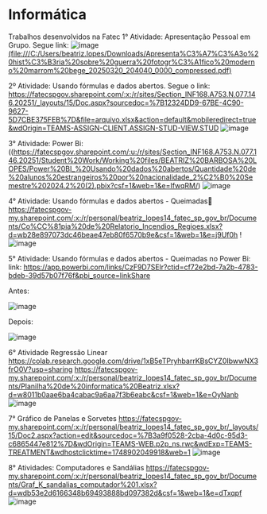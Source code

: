 # Informática
Trabalhos desenvolvidos na Fatec
1° Atividade: Apresentação Pessoal em Grupo. Segue link: ![image](https://github.com/user-attachments/assets/3e358db6-5d98-48d1-aa3f-5fbd6dbb3392) [(file:///C:/Users/beatriz.lopes/Downloads/Apresenta%C3%A7%C3%A3o%20hist%C3%B3ria%20sobre%20guerra%20fotogr%C3%A1fico%20moderno%20marrom%20bege_20250320_204040_0000_compressed.pdf)](https://fatecspgov-my.sharepoint.com/:b:/g/personal/beatriz_lopes14_fatec_sp_gov_br/EVbLYVMZpxlJoCyzuaekM3kBdIGfzAg7iInvBYv_wwhGOA?e=fqs1Kw)

2º Atividade: Usando fórmulas e dados abertos. Segue o link: https://fatecspgov.sharepoint.com/:x:/r/sites/Section_INF168.A753.N.077.146.20251/_layouts/15/Doc.aspx?sourcedoc=%7B12324DD9-67BE-4C90-9627-5D7CBE375FEB%7D&file=arquivo.xlsx&action=default&mobileredirect=true&wdOrigin=TEAMS-ASSIGN-CLIENT.ASSIGN-STUD-VIEW.STUD 
![image](https://github.com/user-attachments/assets/5ef39808-fbdd-4d64-9bfe-f65ab3015ec2)

3° Atividade: Power Bi: ((https://fatecspgov.sharepoint.com/:u:/r/sites/Section_INF168.A753.N.077.146.20251/Student%20Work/Working%20files/BEATRIZ%20BARBOSA%20LOPES/Power%20BI_%20Usando%20dados%20abertos/Quantidade%20de%20alunos%20estrangeiros%20por%20nacionalidade_2%C2%B0%20Semestre%202024.2%20(2).pbix?csf=1&web=1&e=IfwqRM/)
![image](https://github.com/user-attachments/assets/e5591398-9ee2-48b0-8d09-fb6873d40e46 ) 



4° Atividade: Usando fórmulas e dados abertos - Queimadas:link: https://fatecspgov-my.sharepoint.com/:x:/r/personal/beatriz_lopes14_fatec_sp_gov_br/Documents/Co%CC%81pia%20de%20Relatorio_Incendios_Regioes.xlsx?d=wb28e897073dc46beae47eb80f6570b9e&csf=1&web=1&e=j9Uf0h !
![image](https://github.com/user-attachments/assets/5175c1bc-7a5a-428f-99c0-56422ae50d3f)


5° Atividade: Usando fórmulas e dados abertos - Queimadas no Power Bi: link: https://app.powerbi.com/links/CzF9D7SElr?ctid=cf72e2bd-7a2b-4783-bdeb-39d57b07f76f&pbi_source=linkShare 

Antes:

![image](https://github.com/user-attachments/assets/3a1ea4fa-34ee-4851-9c0e-5f2f31ac2564)


Depois:

![image](https://github.com/user-attachments/assets/2c267079-1258-455a-8b2d-f835ae578ff8)

6° Atividade Regressão Linear
https://colab.research.google.com/drive/1xB5eTPryhbarrKBsCYZ0IbwwNX3frO0V?usp=sharing
https://fatecspgov-my.sharepoint.com/:x:/r/personal/beatriz_lopes14_fatec_sp_gov_br/Documents/Planilha%20de%20informatica%20Beatriz.xlsx?d=w8011b0aae6ba4cabac9a6aa7f3b6eabc&csf=1&web=1&e=OyNanb
![image](https://github.com/user-attachments/assets/0ad8a826-4a48-40a3-b5a4-783b0c4b0aae)


7° Gráfico de Panelas e Sorvetes
https://fatecspgov-my.sharepoint.com/:x:/r/personal/beatriz_lopes14_fatec_sp_gov_br/_layouts/15/Doc2.aspx?action=edit&sourcedoc=%7B3a9f0528-2cba-4d0c-95d3-c6865447e812%7D&wdOrigin=TEAMS-WEB.p2p_ns.rwc&wdExp=TEAMS-TREATMENT&wdhostclicktime=1748902049918&web=1
![image](https://github.com/user-attachments/assets/2a54d6d5-e99a-4c35-9ab7-0ee754c88453)


8° Atividades: Computadores e Sandálias
https://fatecspgov-my.sharepoint.com/:x:/r/personal/beatriz_lopes14_fatec_sp_gov_br/Documents/Graf_K_sandalias_computador%201.xlsx?d=wdb53e2d6166348b69493888bd097382d&csf=1&web=1&e=dTxqpf
![image](https://github.com/user-attachments/assets/6192f426-ab63-43fc-a60d-86c348f2d3a9)




